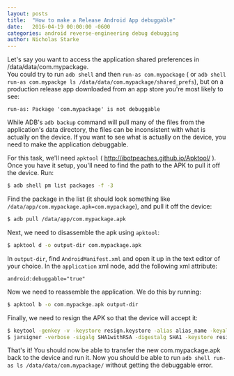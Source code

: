 ```yaml
---
layout: posts
title:  "How to make a Release Android App debuggable"
date:   2016-04-19 00:00:00 -0600
categories: android reverse-engineering debug debugging
author: Nicholas Starke
---
```


Let's say you want to access the application shared preferences in /data/data/com.mypackage.  
You could try to run `adb shell` and then `run-as com.mypackage` 
( or `adb shell run-as com.mypackge ls /data/data/com.mypackage/shared_prefs`), 
but on a production release app downloaded from an app store you're most likely to see:

```
run-as: Package 'com.mypackage' is not debuggable
```

While ADB's `adb backup` command will pull many of the files from the application's data directory,
the files can be inconsistent with what is actually on the device.  If you want to see what is
actually on the device, you need to make the application debuggable.

For this task, we'll need `apktool` ( http://ibotpeaches.github.io/Apktool/ ).  Once you have it setup, 
you'll need to find the path to the APK to pull it off the device.  Run:

```bash
$ adb shell pm list packages -f -3
```

Find the package in the list (it should look something like `/data/app/com.mypackage.apk=com.mypackage`), 
and pull it off the device:

```bash
$ adb pull /data/app/com.mypackage.apk
```

Next, we need to disassemble the apk using `apktool`:

```bash
$ apktool d -o output-dir com.mypackage.apk
```

In `output-dir`, find `AndroidManifest.xml` and open it up in the text editor of your choice.
In the `application` xml node, add the following xml attribute:

```
android:debuggable="true"
```

Now we need to reassemble the application.  We do this by running:

```bash
$ apktool b -o com.mypackge.apk output-dir
```
Finally, we need to resign the APK so that the device will accept it:

```bash
$ keytool -genkey -v -keystore resign.keystore -alias alias_name -keyalg RSA -keysize 2048 -validity 10000
$ jarsigner -verbose -sigalg SHA1withRSA -digestalg SHA1 -keystore resign.keystore com.mypackage.apk alias_name
```

That's it! You should now be able to transfer the new com.mypackage.apk back to the device and run it.
Now you should be able to run `adb shell run-as ls /data/data/com.mypackage/` without getting the debuggable error.